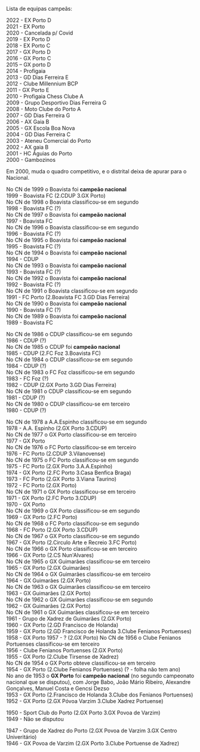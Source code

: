 Lista de equipas campeãs:

2022 - EX Porto D\
2021 - EX Porto\
2020 - Cancelada p/ Covid\
2019 - EX Porto D\
2018 - EX Porto C\
2017 - GX Porto D\
2016 - GX Porto C\
2015 – GX porto D\
2014 - Profigaia\
2013 - GD Dias Ferreira E\
2012 - Clube Millennium BCP\
2011 - GX Porto E\
2010 - Profigaia Chess Clube A\
2009 - Grupo Desportivo Dias Ferreira G\
2008 - Moto Clube do Porto A\
2007 - GD Dias Ferreira G\
2006 - AX Gaia B\
2005 - GX Escola Boa Nova\
2004 - GD Dias Ferreira C\
2003 - Ateneu Comercial do Porto\
2002 - AX gaia B\
2001 - HC Águias do Porto\
2000 - Gambozinos

Em 2000, muda o quadro competitivo, e o distrital deixa de apurar para o Nacional.

No CN de 1999 o Boavista foi **campeão nacional**\
1999 - Boavista FC (2.CDUP 3.GX Porto)\
No CN de 1998 o Boavista classificou-se em segundo\
1998 - Boavista FC (?)\
No CN de 1997 o Boavista foi **campeão nacional**\
1997 - Boavista FC\
No CN de 1996 o Boavista classificou-se em segundo\
1996 - Boavista FC (?)\
No CN de 1995 o Boavista foi **campeão nacional**\
1995 - Boavista FC (?)\
No CN de 1994 o Boavista foi **campeão nacional**\
1994 - CDUP\
No CN de 1993 o Boavista foi **campeão nacional**\
1993 - Boavista FC (?)\
No CN de 1992 o Boavista foi **campeão nacional**\
1992 - Boavista FC (?)\
No CN de 1991 o Boavista classificou-se em segundo\
1991 - FC Porto (2.Boavista FC 3.GD Dias Ferreira)\
No CN de 1990 o Boavista foi **campeão nacional**\
1990 - Boavista FC (?)\
No CN de 1989 o Boavista foi **campeão nacional**\
1989 - Boavista FC

No CN de 1986 o CDUP classificou-se em segundo\
1986 - CDUP (?)\
No CN de 1985 o CDUP foi **campeão nacional**\
1985 - CDUP (2.FC Foz 3.Boavista FC)\
No CN de 1984 o CDUP classificou-se em segundo\
1984 - CDUP (?)\
No CN de 1983 o FC Foz classificou-se em segundo\
1983 - FC Foz (?)\
1982 - CDUP (2.GX Porto 3.GD Dias Ferreira)\
No CN de 1981 o CDUP classificou-se em segundo\
1981 - CDUP (?)\
No CN de 1980 o CDUP classificou-se em terceiro\
1980 - CDUP (?)

No CN de 1978 a A.A.Espinho classificou-se em segundo\
1978 - A.A. Espinho (2.GX Porto 3.CDUP)\
No CN de 1977 o GX Porto classificou-se em terceiro\
1977 - GX Porto\
No CN de 1976 o FC Porto classificou-se em terceiro\
1976 - FC Porto (2.CDUP 3.Vilanovense)\
No CN de 1975 o FC Porto classificou-se em segundo\
1975 - FC Porto (2.GX Porto 3.A.A.Espinho)\
1974 - GX Porto (2.FC Porto 3.Casa Benfica Braga)\
1973 - FC Porto (2.GX Porto 3.Viana Taurino)\
1972 - FC Porto (2.GX Porto)\
No CN de 1971 o GX Porto classificou-se em terceiro\
1971 - GX Porto (2.FC Porto 3.CDUP)\
1970 - GX Porto\
No CN de 1969 o GX Porto classificou-se em segundo\
1969 - GX Porto (2.FC Porto)\
No CN de 1968 o FC Porto classificou-se em segundo\
1968 - FC Porto (2.GX Porto 3.CDUP)\
No CN de 1967 o GX Porto classificou-se em segundo\
1967 - GX Porto (2.Circulo Arte e Recreio 3.FC Porto)\
No CN de 1966 o GX Porto classificou-se em terceiro\
1966 - GX Porto (2.CS Nun'Alvares)\
No CN de 1965 o GX Guimarães classificou-se em terceiro\
1965 - GX Porto (2.GX Guimarães)\
No CN de 1964 o GX Guimarães classificou-se em terceiro\
1964 - GX Guimarães (2.GX Porto)\
No CN de 1963 o GX Guimarães classificou-se em terceiro\
1963 - GX Guimarães (2.GX Porto)\
No CN de 1962 o GX Guimarães classificou-se em segundo\
1962 - GX Guimarães (2.GX Porto)\
No CN de 1961 o GX Guimarães classificou-se em terceiro\
1961 - Grupo de Xadrez de Guimarães (2.GX Porto)\
1960 - GX Porto (2.GD Francisco de Holanda)\
1959 - GX Porto (2.GD Francisco de Holanda 3.Clube Fenianos Portuenses)\
1958 - GX Porto
1957 - ? (2.GX Porto)
No CN de 1956 o Clube Fenianos Portuenses classificou-se em terceiro\
1956 - Clube Fenianos Portuenses (2.GX Porto)\
1955 - GX Porto (2.Clube Tirsense de Xadrez)\
No CN de 1954 o GX Porto obteve classificou-se em terceiro\
1954 - GX Porto (2.Clube Fenianos Portuenses) (? - folha não tem ano)\
No ano de 1953 o **GX Porto** foi **campeão nacional** (no segundo campeonato nacional que se disputou), com Jorge Babo, João Mário Ribeiro, Alexandre Gonçalves, Manuel Costa e Gencsi Dezso\
1953 - GX Porto (2.Francisco de Holanda 3.Clube dos Fenianos Portuenses)\
1952 - GX Porto (2.GX Póvoa Varzim 3.Clube Xadrez Portuense)

1950 - Sport Club do Porto (2.GX Porto 3.GX Povoa de Varzim)\
1949 - Não se disputou

1947 - Grupo de Xadrez do Porto (2.GX Povoa de Varzim 3.GX Centro Univeritário)\
1946 - GX Povoa de Varzim (2.GX Porto 3.Clube Portuense de Xadrez)
